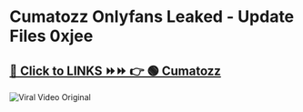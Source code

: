 
 # Cumatozz Onlyfans Leaked - Update Files 0xjee

## <h2><a href="https://clipsfans.com/Cumatozz&ref=git">🔗 Click to LINKS ⏩⏩ 👉 🟢 Cumatozz </a></h2>

<a href="https://clipsfans.com/Cumatozz&ref=git" rel="nofollow" data-target="animated-image.originalLink"><img src="https://i.ibb.co.com/xMMVF88/686577567.gif" alt="Viral Video Original" style="max-width: 100%; display: inline-block;" data-target="animated-image.originalImage"></a>

